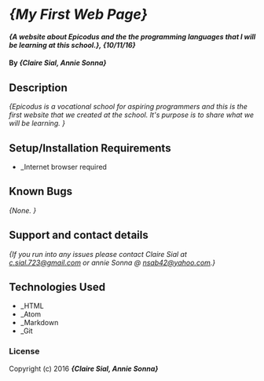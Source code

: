 # _{My First Web Page}_

#### _{A website about Epicodus and the the programming languages that I will be learning at this school.}, {10/11/16}_

#### By _**{Claire Sial, Annie Sonna}**_

## Description

_{Epicodus is a vocational school for aspiring programmers and this is the first website that we created at the school. It's purpose is to share what we will be learning. }_

## Setup/Installation Requirements

* _Internet browser required

## Known Bugs

_{None. }_

## Support and contact details

_{If you run into any issues please contact Claire Sial at c.sial.723@gmail.com or annie Sonna @ nsab42@yahoo.com.}_

## Technologies Used

* _HTML
* _Atom
* _Markdown
* _Git

### License

Copyright (c) 2016 **_{Claire Sial, Annie Sonna}_**
